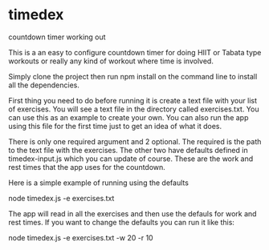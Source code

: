 # timedex
countdown timer working out

This is a an easy to configure countdown timer for doing HIIT or Tabata type workouts or really any kind of workout where time is involved.

Simply clone the project then run npm install on the command line to install all the dependencies.

First thing you need to do before running it is create a text file with your list of exercises. You will see a text file in the directory called exercises.txt. You can use this as an example to create your own. You can also run the app using this file for the first time just to get an idea of what it does.

There is only one required argument and 2 optional. The required is the path to the text file with the exercises. The other two have defaults defined in timedex-input.js which you can update of course. These are the work and rest times that the app uses for the countdown. 

Here is a simple example of running using the defaults

node timedex.js -e exercises.txt

The app will read in all the exercises and then use the defauls for work and rest times. If you want to change the defaults you can run it like this:

node timedex.js -e exercises.txt -w 20 -r 10

